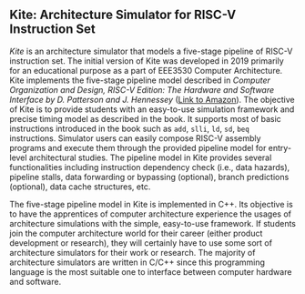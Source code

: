 ## Kite: Architecture Simulator for RISC-V Instruction Set
*Kite* is an architecture simulator that models a five-stage pipeline of RISC-V instruction set. The initial version of Kite was developed in 2019 primarily for an educational purpose as a part of EEE3530 Computer Architecture. Kite implements the five-stage pipeline model described in *Computer Organization and Design, RISC-V Edition: The Hardware and Software Interface by D. Patterson and J. Hennessey* ([Link to Amazon](https://www.amazon.com/Computer-Organization-Design-RISC-V-Architecture/dp/0128122757)). The objective of Kite is to provide students with an easy-to-use simulation framework and precise timing model as described in the book. It supports most of basic instructions introduced in the book such as `add`, `slli`, `ld`, `sd`, `beq` instructions. Simulator users can easily compose RISC-V assembly programs and execute them through the provided pipeline model for entry-level architectural studies. The pipeline model in Kite provides several functionalities including instruction dependency check (i.e., data hazards), pipeline stalls, data forwarding or bypassing (optional), branch predictions (optional), data cache structures, etc.

The five-stage pipeline model in Kite is implemented in C++. Its objective is to have the apprentices of computer architecture experience the usages of architecture simulations with the simple, easy-to-use framework. If students join the computer architecture world for their career (either product development or research), they will certainly have to use some sort of architecture simulators for their work or research. The majority of architecture simulators are written in C/C++ since this programming language is the most suitable one to interface between computer hardware and software.

